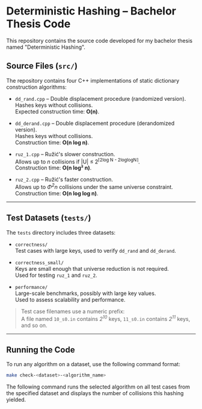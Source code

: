 # Deterministic Hashing – Bachelor Thesis Code

This repository contains the source code developed for my bachelor thesis named "Deterministic Hashing".

## Source Files (`src/`)

The repository contains four C++ implementations of static dictionary construction algorithms:

- `dd_rand.cpp` – Double displacement procedure (randomized version).  
  Hashes keys without collisions.  
  Expected construction time: **O(n)**.

- `dd_derand.cpp` – Double displacement procedure (derandomized version).  
  Hashes keys without collisions.  
  Construction time: **O(n log n)**.

- `ruz_1.cpp` – Ružić's slower construction.  
  Allows up to *n* collisions if |U| ≤ 2<sup>⌈2log N - 2loglogN⌉</sup>.  
  Construction time: **O(n log² n)**.

- `ruz_2.cpp` – Ružić's faster construction.  
  Allows up to *Φ<sup>2</sup>n* collisions under the same universe constraint.  
  Construction time: **O(n log log n)**.

---

## Test Datasets (`tests/`)

The `tests` directory includes three datasets:

- `correctness/`  
  Test cases with large keys, used to verify `dd_rand` and `dd_derand`.

- `correctness_small/`  
  Keys are small enough that universe reduction is not required.  
  Used for testing `ruz_1` and `ruz_2`.

- `performance/`  
  Large-scale benchmarks, possibly with large key values.  
  Used to assess scalability and performance.

> Test case filenames use a numeric prefix:  
> A file named `10_s0.in` contains *2<sup>10</sup>* keys, `11_s0.in` contains *2<sup>11</sup>* keys, and so on.

---

##  Running the Code

To run any algorithm on a dataset, use the following command format:

```bash
make check-<dataset>-<algorithm_name>
```
The following command runs the selected algorithm on all test cases from the specified dataset and displays the number of collisions this hashing yielded.
